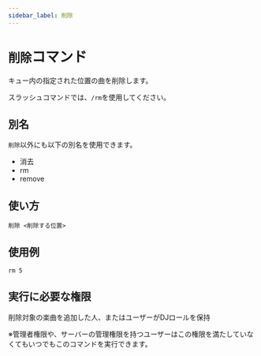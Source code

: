 ```yaml
---
sidebar_label: 削除
---
```

# `削除`コマンド
キュー内の指定された位置の曲を削除します。

スラッシュコマンドでは、`/rm`を使用してください。

## 別名
`削除`以外にも以下の別名を使用できます。

- 消去
- rm
- remove

## 使い方
```
削除 <削除する位置>
```

## 使用例
```
rm 5
```


## 実行に必要な権限
削除対象の楽曲を追加した人、またはユーザーがDJロールを保持

※管理者権限や、サーバーの管理権限を持つユーザーはこの権限を満たしていなくてもいつでもこのコマンドを実行できます。
  
